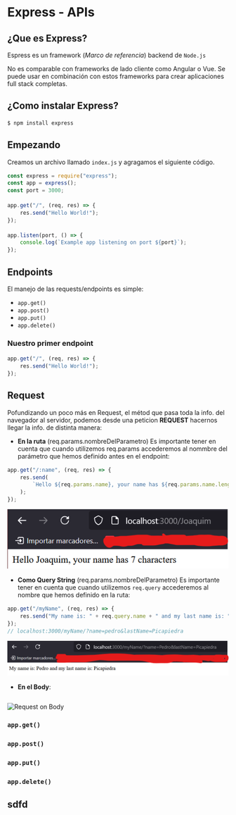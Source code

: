 # Express - APIs

## ¿Que es Express?

Espress es un framework (_Marco de referencia_) backend de `Node.js`

No es comparable con frameworks de lado cliente como Angular o Vue. Se puede usar en combinación con estos frameworks para crear aplicaciones full stack completas.

## ¿Como instalar Express?

```bash
$ npm install express
```

## Empezando

Creamos un archivo llamado `index.js` y agragamos el siguiente código.

```js
const express = require("express");
const app = express();
const port = 3000;

app.get("/", (req, res) => {
    res.send("Hello World!");
});

app.listen(port, () => {
    console.log(`Example app listening on port ${port}`);
});
```

## Endpoints

El manejo de las requests/endpoints es simple:

-   `app.get()`
-   `app.post()`
-   `app.put()`
-   `app.delete()`

### Nuestro primer endpoint

```js
app.get("/", (req, res) => {
    res.send("Hello World!");
});
```

## Request

Pofundizando un poco más en Request, el métod que pasa toda la info. del navegador al servidor, podemos desde una peticion **REQUEST** hacernos llegar la info. de distinta manera:

-   **En la ruta** (req.params.nombreDelParametro)
    Es importante tener en cuenta que cuando utilizemos req.params accederemos al nommbre del parámetro que hemos definido antes en el endpoint:

```js
app.get("/:name", (req, res) => {
    res.send(
        `Hello ${req.params.name}, your name has ${req.params.name.length} characters`
    );
});
```

![Request on Path](assets/request_on_path.png)

-   **Como Query String** (req.params.nombreDelParametro)
    Es importante tener en cuenta que cuando utilizemos `req.query` accederemos al nombre que hemos definido en la ruta:

```js
app.get("/myName", (req, res) => {
    res.send("My name is: " + req.query.name + " and my last name is: " + req.query.lastName);
});
// localhost:3000/myName/?name=pedro&lastName=Picapiedra
```

![Request on Query String](assets/request_on_queryString.png)

-   **En el Body**:

```js

```

![Request on Body](assets/request_on_body.png)

### `app.get()`

### `app.post()`

### `app.put()`

### `app.delete()`

## sdfd

